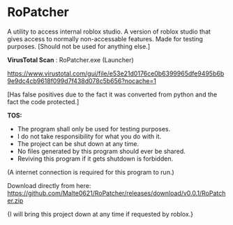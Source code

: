 # RoPatcher
A utility to access internal roblox studio. A version of roblox studio that gives access to normally non-accessable features. Made for testing purposes. [Should not be used for anything else.]

**VirusTotal Scan** : RoPatcher.exe (Launcher)

https://www.virustotal.com/gui/file/e53e21d0176ce0b6399965dfe9495b6b9e9dc4cb9618f099d7f438d078c5b656?nocache=1

[Has false positives due to the fact it was converted from python and the fact the code protected.]

**TOS:**
* The program shall only be used for testing purposes.
* I do not take responsibility for what you do with it.
* The project can be shut down at any time.
* No files generated by this program should ever be shared.
* Reviving this program if it gets shutdown is forbidden.


(A internet connection is required for this program to run.)

Download directly from here: https://github.com/Malte0621/RoPatcher/releases/download/v0.0.1/RoPatcher.zip

{I will bring this project down at any time if requested by roblox.}